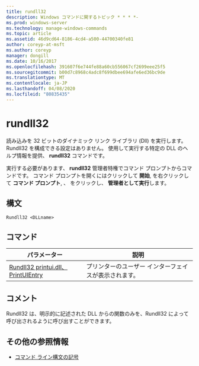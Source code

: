 ```yaml
---
title: rundll32
description: Windows コマンドに関するトピック * * * *-
ms.prod: windows-server
ms.technology: manage-windows-commands
ms.topic: article
ms.assetid: 46d9cd64-8186-4cd4-a500-44700340fe81
author: coreyp-at-msft
ms.author: coreyp
manager: dongill
ms.date: 10/16/2017
ms.openlocfilehash: 391607f6e744fe88a60cb556067cf2699eee25f5
ms.sourcegitcommit: b00d7c8968c4adc8f699dbee694afe6ed36bc9de
ms.translationtype: MT
ms.contentlocale: ja-JP
ms.lasthandoff: 04/08/2020
ms.locfileid: "80835435"
---
```

# <a name="rundll32"></a>rundll32



読み込みを 32 ビットのダイナミック リンク ライブラリ (Dll) を実行します。 Rundll32 を構成できる設定はありません。 使用して実行する特定の DLL のヘルプ情報を提供、 **rundll32** コマンドです。

実行する必要があります、 **rundll32** 管理者特権でコマンド プロンプトからコマンドです。 コマンド プロンプトを開くにはクリックして **開始**, を右クリックして **コマンド プロンプト**, 、 をクリックし、 **管理者として実行**します。

## <a name="syntax"></a>構文

```
Rundll32 <DLLname>
```

## <a name="commands"></a>コマンド

|パラメーター|説明|
|---------|-----------|
|[Rundll32 printui.dll、PrintUIEntry](rundll32-printui.md)|プリンターのユーザー インターフェイスが表示されます。|

## <a name="remarks"></a>コメント

Rundll32 は、明示的に記述された DLL からの関数のみを、Rundll32 によって呼び出されるように呼び出すことができます。

## <a name="additional-references"></a>その他の参照情報

- [コマンド ライン構文の記号](command-line-syntax-key.md)
